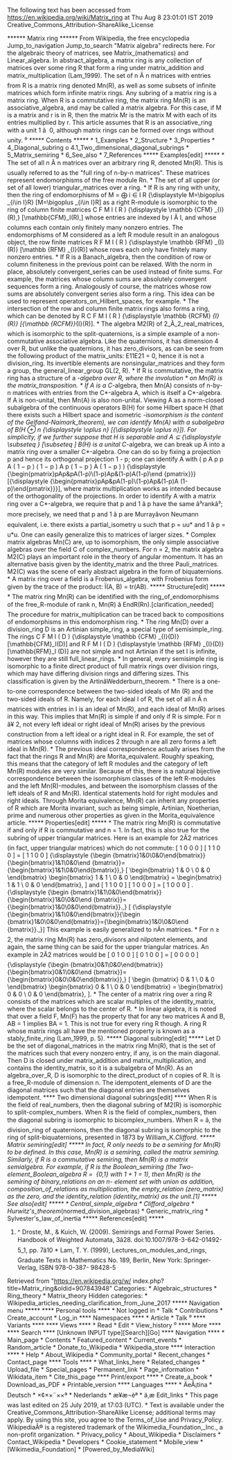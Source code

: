 The following text has been accessed from https://en.wikipedia.org/wiki/Matrix_ring at Thu Aug 8 23:01:01 IST 2019
Creative_Commons_Attribution-ShareAlike_License




















****** Matrix ring ******
From Wikipedia, the free encyclopedia
Jump_to_navigation Jump_to_search
"Matrix algebra" redirects here. For the algebraic theory of matrices, see
Matrix_(mathematics) and Linear_algebra.
In abstract_algebra, a matrix ring is any collection of matrices over some ring
R that form a ring under matrix_addition and matrix_multiplication (Lam_1999).
The set of n Ã n matrices with entries from R is a matrix ring denoted Mn(R),
as well as some subsets of infinite matrices which form infinite matrix rings.
Any subring of a matrix ring is a matrix ring.
When R is a commutative ring, the matrix ring Mn(R) is an associative_algebra,
and may be called a matrix algebra. For this case, if M is a matrix and r is in
R, then the matrix Mr is the matrix M with each of its entries multiplied by r.
This article assumes that R is an associative_ring with a unit 1 â  0,
although matrix rings can be formed over rings without unity.
⁰
***** Contents *****
    * 1_Examples
    * 2_Structure
    * 3_Properties
    * 4_Diagonal_subring
          o 4.1_Two_dimensional_diagonal_subrings
    * 5_Matrix_semiring
    * 6_See_also
    * 7_References
***** Examples[edit] *****
    * The set of all n Ã n matrices over an arbitrary ring R, denoted Mn(R).
      This is usually referred to as the "full ring of n-by-n matrices". These
      matrices represent endomorphisms of the free module Rn.
    * The set of all upper (or set of all lower) triangular_matrices over a
      ring.
    * If R is any ring with unity, then the ring of endomorphisms of     M =
      &#x2A01;  i &#x2208; I   R   {\displaystyle M=\bigoplus _{i\in I}R}
      [M=\bigoplus _{i\in I}R] as a right R-module is isomorphic to the ring of
      column finite matrices       C F M   I   ( R )    {\displaystyle \mathbb
      {CFM} _{I}(R)\,}  [\mathbb{CFM}_I(R)\,] whose entries are indexed by I Ã
      I, and whose columns each contain only finitely many nonzero entries. The
      endomorphisms of M considered as a left R module result in an analogous
      object, the row finite matrices       R F M   I   ( R )   {\displaystyle
      \mathbb {RFM} _{I}(R)}  [\mathbb {RFM} _{I}(R)] whose rows each only have
      finitely many nonzero entries.
    * If R is a Banach_algebra, then the condition of row or column finiteness
      in the previous point can be relaxed. With the norm in place, absolutely
      convergent_series can be used instead of finite sums. For example, the
      matrices whose column sums are absolutely convergent sequences form a
      ring. Analogously of course, the matrices whose row sums are absolutely
      convergent series also form a ring. This idea can be used to represent
      operators_on_Hilbert_spaces, for example.
    * The intersection of the row and column finite matrix rings also forms a
      ring, which can be denoted by       R C F M   I   ( R )   {\displaystyle
      \mathbb {RCFM} _{I}(R)}  [{\mathbb  {RCFM}}_{I}(R)].
    * The algebra M2(R) of 2_Ã_2_real_matrices, which is isomorphic to the
      split-quaternions, is a simple example of a non-commutative associative
      algebra. Like the quaternions, it has dimension 4 over R, but unlike the
      quaternions, it has zero_divisors, as can be seen from the following
      product of the matrix_units: E11E21 = 0, hence it is not a division_ring.
      Its invertible elements are nonsingular_matrices and they form a group,
      the general_linear_group GL(2, R).
    * If R is commutative, the matrix ring has a structure of a *-algebra over
      R, where the involution * on Mn(R) is the matrix_transposition.
    * If A is a C*-algebra, then Mn(A) consists of n-by-n matrices with entries
      from the C*-algebra A, which is itself a C*-algebra. If A is non-unital,
      then Mn(A) is also non-unital. Viewing A as a norm-closed subalgebra of
      the continuous operators B(H) for some Hilbert space H (that there exists
      such a Hilbert space and isometric *-isomorphism is the content of the
      Gelfand-Naimark_theorem), we can identify Mn(A) with a subalgebra of B(H
      &#x2295; n   {\displaystyle \oplus n}  [{\displaystyle \oplus n}]). For
      simplicity, if we further suppose that H is separable and A     &#x2286;
      {\displaystyle \subseteq }  [\subseteq ] B(H) is a unital C*-algebra, we
      can break up A into a matrix ring over a smaller C*-algebra. One can do
      so by fixing a projection p and hence its orthogonal projection 1 - p;
      one can identify A with       (    p A p   p A ( 1 &#x2212; p )     ( 1
      &#x2212; p ) A p   ( 1 &#x2212; p ) A ( 1 &#x2212; p )    )
      {\displaystyle {\begin{pmatrix}pAp&pA(1-p)\\(1-p)Ap&(1-p)A(1-p)\end
      {pmatrix}}}  [{\displaystyle {\begin{pmatrix}pAp&pA(1-p)\\(1-p)Ap&(1-p)A
      (1-p)\end{pmatrix}}}], where matrix multiplication works as intended
      because of the orthogonality of the projections. In order to identify A
      with a matrix ring over a C*-algebra, we require that p and 1 â p have
      the same â³rankâ³; more precisely, we need that p and 1 â p are
      Murrayâvon Neumann equivalent, i.e. there exists a partial_isometry u
      such that p = uu* and 1 â p = u*u. One can easily generalize this to
      matrices of larger sizes.
    * Complex matrix algebras Mn(C) are, up to isomorphism, the only simple
      associative algebras over the field C of complex_numbers. For n = 2, the
      matrix algebra M2(C) plays an important role in the theory of angular
      momentum. It has an alternative basis given by the identity_matrix and
      the three Pauli_matrices. M2(C) was the scene of early abstract algebra
      in the form of biquaternions.
    * A matrix ring over a field is a Frobenius_algebra, with Frobenius form
      given by the trace of the product: Ï(A, B) = tr(AB).
***** Structure[edit] *****
    * The matrix ring Mn(R) can be identified with the ring_of_endomorphisms of
      the free_R-module of rank n, Mn(R) â EndR(Rn).[clarification_needed]
      The procedure for matrix_multiplication can be traced back to
      compositions of endomorphisms in this endomorphism ring.
    * The ring Mn(D) over a division_ring D is an Artinian simple_ring, a
      special type of semisimple_ring. The rings       C F M   I   ( D )
      {\displaystyle \mathbb {CFM} _{I}(D)}  [\mathbb{CFM}_I(D)] and       R F
      M   I   ( D )   {\displaystyle \mathbb {RFM} _{I}(D)}  [\mathbb{RFM}_I
      (D)] are not simple and not Artinian if the set I is infinite, however
      they are still full_linear_rings.
    * In general, every semisimple ring is isomorphic to a finite direct
      product of full matrix rings over division rings, which may have
      differing division rings and differing sizes. This classification is
      given by the ArtinâWedderburn_theorem.
    * There is a one-to-one correspondence between the two-sided ideals of Mn
      (R) and the two-sided ideals of R. Namely, for each ideal I of R, the set
      of all n Ã n matrices with entries in I is an ideal of Mn(R), and each
      ideal of Mn(R) arises in this way. This implies that Mn(R) is simple if
      and only if R is simple. For n â¥ 2, not every left ideal or right ideal
      of Mn(R) arises by the previous construction from a left ideal or a right
      ideal in R. For example, the set of matrices whose columns with indices 2
      through n are all zero forms a left ideal in Mn(R).
    * The previous ideal correspondence actually arises from the fact that the
      rings R and Mn(R) are Morita_equivalent. Roughly speaking, this means
      that the category of left R modules and the category of left Mn(R)
      modules are very similar. Because of this, there is a natural bijective
      correspondence between the isomorphism classes of the left R-modules and
      the left Mn(R)-modules, and between the isomorphism classes of the left
      ideals of R and Mn(R). Identical statements hold for right modules and
      right ideals. Through Morita equivalence, Mn(R) can inherit any
      properties of R which are Morita invariant, such as being simple,
      Artinian, Noetherian, prime and numerous other properties as given in the
      Morita_equivalence article.
***** Properties[edit] *****
    * The matrix ring Mn(R) is commutative if and only if R is commutative and
      n = 1. In fact, this is also true for the subring of upper triangular
      matrices. Here is an example for 2Ã2 matrices (in fact, upper triangular
      matrices) which do not commute:
                 [    1   0     0   0    ]     [    1   1     0   0    ]   =
            [    1   1     0   0    ]      {\displaystyle {\begin
            {bmatrix}1&0\\0&0\end{bmatrix}}{\begin{bmatrix}1&1\\0&0\end
            {bmatrix}}={\begin{bmatrix}1&1\\0&0\end{bmatrix}}\,}  [
              \begin{bmatrix}
                1 & 0 \\
                0 & 0
              \end{bmatrix}
              \begin{bmatrix}
                1 & 1 \\
                0 & 0
              \end{bmatrix}
            =
              \begin{bmatrix}
                1 & 1 \\
                0 & 0
              \end{bmatrix}\,
            ]
and
                 [    1   1     0   0    ]     [    1   0     0   0    ]   =
            [    1   0     0   0    ]   .    {\displaystyle {\begin
            {bmatrix}1&1\\0&0\end{bmatrix}}{\begin{bmatrix}1&0\\0&0\end
            {bmatrix}}={\begin{bmatrix}1&0\\0&0\end{bmatrix}}.\,}  [
            {\displaystyle {\begin{bmatrix}1&1\\0&0\end{bmatrix}}{\begin
            {bmatrix}1&0\\0&0\end{bmatrix}}={\begin{bmatrix}1&0\\0&0\end
            {bmatrix}}.\,}]
      This example is easily generalized to nÃn matrices.
    * For n ≥ 2, the matrix ring Mn(R) has zero_divisors and nilpotent
      elements, and again, the same thing can be said for the upper triangular
      matrices. An example in 2Ã2 matrices would be
                 [    0   1     0   0    ]     [    0   1     0   0    ]   =
            [    0   0     0   0    ]      {\displaystyle {\begin
            {bmatrix}0&1\\0&0\end{bmatrix}}{\begin{bmatrix}0&1\\0&0\end
            {bmatrix}}={\begin{bmatrix}0&0\\0&0\end{bmatrix}}\,}  [  \begin
            {bmatrix}
                0 & 1 \\
                0 & 0
              \end{bmatrix}
              \begin{bmatrix}
                0 & 1 \\
                0 & 0
              \end{bmatrix}
            =
              \begin{bmatrix}
                0 & 0 \\
                0 & 0
              \end{bmatrix}\,
            ].
    * The center of a matrix ring over a ring R consists of the matrices which
      are scalar multiples of the identity_matrix, where the scalar belongs to
      the center of R.
    * In linear algebra, it is noted that over a field F, Mn(F) has the
      property that for any two matrices A and B, AB = 1 implies BA = 1. This
      is not true for every ring R though. A ring R whose matrix rings all have
      the mentioned property is known as a stably_finite_ring (Lam_1999, p. 5).
***** Diagonal subring[edit] *****
Let D be the set of diagonal_matrices in the matrix ring Mn(R), that is the set
of the matrices such that every nonzero entry, if any, is on the main diagonal.
Then D is closed under matrix_addition and matrix_multiplication, and contains
the identity_matrix, so it is a subalgebra of Mn(R).
As an algebra_over_R, D is isomorphic to the direct_product of n copies of R.
It is a free_R-module of dimension n. The idempotent_elements of D are the
diagonal matrices such that the diagonal entries are themselves idempotent.
**** Two dimensional diagonal subrings[edit] ****
When R is the field of real_numbers, then the diagonal subring of M2(R) is
isomorphic to split-complex_numbers. When R is the field of complex_numbers,
then the diagonal subring is isomorphic to bicomplex_numbers. When R = â, the
division_ring of quaternions, then the diagonal subring is isomorphic to the
ring of split-biquaternions, presented in 1873 by William_K._Clifford.
***** Matrix semiring[edit] *****
In fact, R only needs to be a semiring for Mn(R) to be defined. In this case,
Mn(R) is a semiring, called the matrix semiring. Similarly, if R is a
commutative semiring, then Mn(R) is a matrix semialgebra.
For example, if R is the Boolean_semiring (the Two-element_Boolean_algebra R = 
{0,1} with 1 + 1 = 1), then Mn(R) is the semiring of binary_relations on an n-
element set with union as addition, composition_of_relations as multiplication,
the empty_relation (zero_matrix) as the zero, and the identity_relation
(identity_matrix) as the unit.[1]
***** See also[edit] *****
    * Central_simple_algebra
    * Clifford_algebra
    * Hurwitz's_theorem_(normed_division_algebras)
    * Generic_matrix_ring
    * Sylvester's_law_of_inertia
***** References[edit] *****
   1. ^ Droste, M., & Kuich, W. (2009). Semirings and Formal Power Series.
      Handbook of Weighted Automata, 3â28. doi:10.1007/978-3-642-01492-5_1,
      pp. 7â10
    * Lam, T. Y. (1999), Lectures_on_modules_and_rings, Graduate Texts in
      Mathematics No. 189, Berlin, New York: Springer-Verlag, ISBN 978-0-387-
      98428-5

Retrieved from "https://en.wikipedia.org/w/
index.php?title=Matrix_ring&oldid=907843948"
Categories:
    * Algebraic_structures
    * Ring_theory
    * Matrix_theory
Hidden categories:
    * Wikipedia_articles_needing_clarification_from_June_2017
***** Navigation menu *****
**** Personal tools ****
    * Not logged in
    * Talk
    * Contributions
    * Create_account
    * Log_in
**** Namespaces ****
    * Article
    * Talk
⁰
**** Variants ****
**** Views ****
    * Read
    * Edit
    * View_history
⁰
**** More ****
**** Search ****
[Unknown INPUT type][Search][Go]
**** Navigation ****
    * Main_page
    * Contents
    * Featured_content
    * Current_events
    * Random_article
    * Donate_to_Wikipedia
    * Wikipedia_store
**** Interaction ****
    * Help
    * About_Wikipedia
    * Community_portal
    * Recent_changes
    * Contact_page
**** Tools ****
    * What_links_here
    * Related_changes
    * Upload_file
    * Special_pages
    * Permanent_link
    * Page_information
    * Wikidata_item
    * Cite_this_page
**** Print/export ****
    * Create_a_book
    * Download_as_PDF
    * Printable_version
**** Languages ****
    * ÄeÅ¡tina
    * Deutsch
    * ×¢××¨××ª
    * Nederlands
    * æ¥æ¬èª
    * ä¸­æ
Edit_links
    * This page was last edited on 25 July 2019, at 17:03 (UTC).
    * Text is available under the Creative_Commons_Attribution-ShareAlike
      License; additional terms may apply. By using this site, you agree to the
      Terms_of_Use and Privacy_Policy. WikipediaÂ® is a registered trademark of
      the Wikimedia_Foundation,_Inc., a non-profit organization.
    * Privacy_policy
    * About_Wikipedia
    * Disclaimers
    * Contact_Wikipedia
    * Developers
    * Cookie_statement
    * Mobile_view
    * [Wikimedia_Foundation]
    * [Powered_by_MediaWiki]

